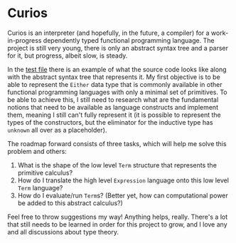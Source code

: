 # Curios

Curios is an interpreter (and hopefully, in the future, a compiler) for a work-in-progress dependently typed functional programming language. The project is still very young, there is only an abstract syntax tree and a parser for it, but progress, albeit slow, is steady.

In the [test file](https://github.com/valmirjunior0088/curios/blob/master/test/Spec.hs) there is an example of what the source code looks like along with the abstract syntax tree that represents it. My first objective is to be able to represent the `Either` data type that is commonly available in other functional programming languages with only a minimal set of primitives. To be able to achieve this, I still need to research what are the fundamental notions that need to be available as language constructs and implement them, meaning I still can't fully represent it (it is possible to represent the types of the constructors, but the eliminator for the inductive type has `unknown` all over as a placeholder).

The roadmap forward consists of three tasks, which will help me solve this problem and others:
1. What is the shape of the low level `Term` structure that represents the primitive calculus?
2. How do I translate the high level `Expression` language onto this low level `Term` language?
3. How do I evaluate/run `Term`s? (Better yet, how can computational power be added to this abstract calculus?)

Feel free to throw suggestions my way! Anything helps, really. There's a lot that still needs to be learned in order for this project to grow, and I love any and all discussions about type theory.